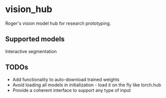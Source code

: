 # vision_hub
Roger's vision model hub for research prototyping.

## Supported models

Interactive segmentation

## TODOs

- Add functionality to auto-download trained weights
- Avoid loading all models in initialization - load it on the fly like torch.hub
- Provide a coherent interface to support any type of input
